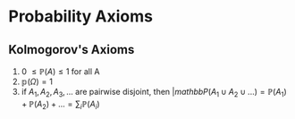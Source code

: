 # Probability Axioms

## Kolmogorov's Axioms 

1. 0 $\leq \mathbb{P}(A) \leq 1$ for all A
2. $\mathbb{p} (\Omega) = 1$ 
3. if $A_1, A_2, A_3, ...$ are pairwise disjoint, then $|mathbb{P}(A_1 \cup A_2 \cup ...) = \mathbb{P}(A_1) +  \mathbb{P} (A_2) + ... = \sum_i \mathbb{P}(A_i)$ 

